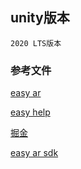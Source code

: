 ## unity版本
```
2020 LTS版本
```

### 参考文件

[easy ar](http://help.easyar.cn/EasyAR%20Sense%20Unity%20Plugin/v4_3/Guides/Android-Project-Configuration.html)

[easy help](https://help.easyar.cn/EasyAR%20Sense/v4_3/GettingStarted/Licensing.html)

[掘金](https://juejin.cn/post/6844904143069380621)


[easy ar sdk](https://portal.easyar.cn/sdk/1/188225)